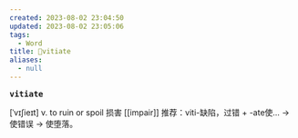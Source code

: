 ```yaml
---
created: 2023-08-02 23:04:50
updated: 2023-08-02 23:05:06
tags:
  - Word
title: 📖vitiate
aliases:
  - null
---
```


<pre><strong>vitiate</strong></pre>
[ˈvɪʃieɪt]
v. to ruin or spoil 损害
[[impair]]
推荐：viti-缺陷，过错 + -ate使… → 使错误 → 使堕落。